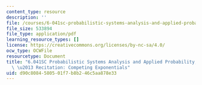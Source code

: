 ```yaml
---
content_type: resource
description: ''
file: /courses/6-041sc-probabilistic-systems-analysis-and-applied-probability-fall-2013/d90c8084580501f7b8b246c5aa878e33_MIT6_041SCF13_Competing_Exponentials_300k.pdf
file_size: 533894
file_type: application/pdf
learning_resource_types: []
license: https://creativecommons.org/licenses/by-nc-sa/4.0/
ocw_type: OCWFile
resourcetype: Document
title: "6.041SC Probabilistic Systems Analysis and Applied Probability, Fall 2013Transcript\
  \ \u2013 Recitation: Competing Exponentials"
uid: d90c8084-5805-01f7-b8b2-46c5aa878e33
---
```

